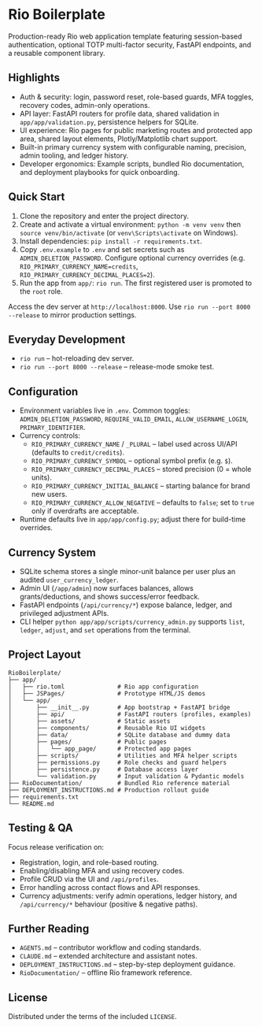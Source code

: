 # Rio Boilerplate

Production-ready Rio web application template featuring session-based authentication, optional TOTP multi-factor security, FastAPI endpoints, and a reusable component library.

## Highlights
- Auth & security: login, password reset, role-based guards, MFA toggles, recovery codes, admin-only operations.
- API layer: FastAPI routers for profile data, shared validation in `app/app/validation.py`, persistence helpers for SQLite.
- UI experience: Rio pages for public marketing routes and protected app area, shared layout elements, Plotly/Matplotlib chart support.
- Built-in primary currency system with configurable naming, precision, admin tooling, and ledger history.
- Developer ergonomics: Example scripts, bundled Rio documentation, and deployment playbooks for quick onboarding.

## Quick Start
1. Clone the repository and enter the project directory.
2. Create and activate a virtual environment: `python -m venv venv` then `source venv/bin/activate` (or `venv\Scripts\activate` on Windows).
3. Install dependencies: `pip install -r requirements.txt`.
4. Copy `.env.example` to `.env` and set secrets such as `ADMIN_DELETION_PASSWORD`. Configure optional currency overrides (e.g. `RIO_PRIMARY_CURRENCY_NAME=credits`, `RIO_PRIMARY_CURRENCY_DECIMAL_PLACES=2`).
5. Run the app from `app/`: `rio run`. The first registered user is promoted to the `root` role.

Access the dev server at `http://localhost:8000`. Use `rio run --port 8000 --release` to mirror production settings.

## Everyday Development
- `rio run` – hot-reloading dev server.
- `rio run --port 8000 --release` – release-mode smoke test.

## Configuration
- Environment variables live in `.env`. Common toggles: `ADMIN_DELETION_PASSWORD`, `REQUIRE_VALID_EMAIL`, `ALLOW_USERNAME_LOGIN`, `PRIMARY_IDENTIFIER`.
- Currency controls:
  - `RIO_PRIMARY_CURRENCY_NAME` / `_PLURAL` – label used across UI/API (defaults to `credit/credits`).
  - `RIO_PRIMARY_CURRENCY_SYMBOL` – optional symbol prefix (e.g. `$`).
  - `RIO_PRIMARY_CURRENCY_DECIMAL_PLACES` – stored precision (0 = whole units).
  - `RIO_PRIMARY_CURRENCY_INITIAL_BALANCE` – starting balance for brand new users.
  - `RIO_PRIMARY_CURRENCY_ALLOW_NEGATIVE` – defaults to `false`; set to `true` only if overdrafts are acceptable.
- Runtime defaults live in `app/app/config.py`; adjust there for build-time overrides.

## Currency System
- SQLite schema stores a single minor-unit balance per user plus an audited `user_currency_ledger`.
- Admin UI (`/app/admin`) now surfaces balances, allows grants/deductions, and shows success/error feedback.
- FastAPI endpoints (`/api/currency/*`) expose balance, ledger, and privileged adjustment APIs.
- CLI helper `python app/app/scripts/currency_admin.py` supports `list`, `ledger`, `adjust`, and `set` operations from the terminal.


## Project Layout
```text
RioBoilerplate/
├── app/
│   ├── rio.toml               # Rio app configuration
│   ├── JSPages/               # Prototype HTML/JS demos
│   └── app/
│       ├── __init__.py        # App bootstrap + FastAPI bridge
│       ├── api/               # FastAPI routers (profiles, examples)
│       ├── assets/            # Static assets
│       ├── components/        # Reusable Rio UI widgets
│       ├── data/              # SQLite database and dummy data
│       ├── pages/             # Public pages
│       │   └── app_page/      # Protected app pages
│       ├── scripts/           # Utilities and MFA helper scripts
│       ├── permissions.py     # Role checks and guard helpers
│       ├── persistence.py     # Database access layer
│       └── validation.py      # Input validation & Pydantic models
├── RioDocumentation/          # Bundled Rio reference material
├── DEPLOYMENT_INSTRUCTIONS.md # Production rollout guide
├── requirements.txt
└── README.md
```

## Testing & QA
Focus release verification on:
- Registration, login, and role-based routing.
- Enabling/disabling MFA and using recovery codes.
- Profile CRUD via the UI and `/api/profiles`.
- Error handling across contact flows and API responses.
- Currency adjustments: verify admin operations, ledger history, and `/api/currency/*` behaviour (positive & negative paths).

## Further Reading
- `AGENTS.md` – contributor workflow and coding standards.
- `CLAUDE.md` – extended architecture and assistant notes.
- `DEPLOYMENT_INSTRUCTIONS.md` – step-by-step deployment guidance.
- `RioDocumentation/` – offline Rio framework reference.

## License
Distributed under the terms of the included `LICENSE`.
